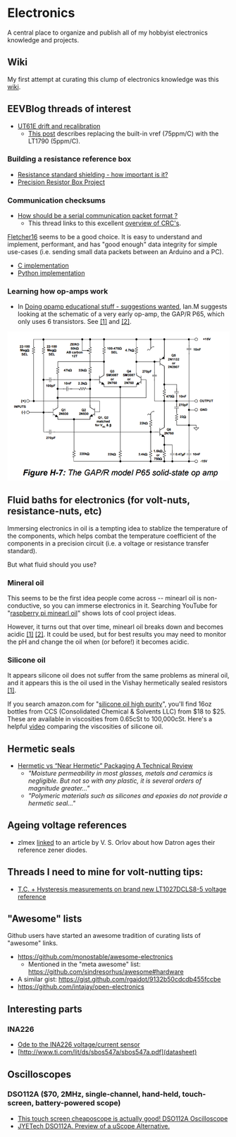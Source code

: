 # Electronics
A central place to organize and publish all of my hobbyist electronics knowledge and projects.

## Wiki

My first attempt at curating this clump of electronics knowledge was this [wiki](https://github.com/pepaslabs/Electronics/wiki).

## EEVBlog threads of interest

- [UT61E drift and recalibration](https://www.eevblog.com/forum/testgear/ut61e-drift-and-recalibration/)
  - [This post](https://www.eevblog.com/forum/testgear/ut61e-drift-and-recalibration/msg345532/#msg345532) describes replacing the built-in vref (75ppm/C) with the LT1790 (5ppm/C).

### Building a resistance reference box

- [Resistance standard shielding - how important is it?](http://www.eevblog.com/forum/metrology/resistance-standard-shielding-how-important-is-it/)
- [Precision Resistor Box Project](http://www.eevblog.com/forum/metrology/precision-resistor-box-project/)

### Communication checksums

- [How should be a serial communication packet format ?](http://www.eevblog.com/forum/microcontrollers/how-should-be-a-serial-communication-packet-format/msg1256957/#msg1256957)
  - This thread links to this excellent [overview of CRC's](https://users.ece.cmu.edu/~koopman/pubs/KoopmanCRCWebinar9May2012.pdf).

[Fletcher16](https://en.wikipedia.org/wiki/Fletcher%27s_checksum) seems to be a good choice.  It is easy to understand and implement, performant, and has "good enough" data integrity for simple use-cases (i.e. sending small data packets between an Arduino and a PC).

- [C implementation](https://en.wikipedia.org/wiki/Fletcher%27s_checksum#Implementation)
- [Python implementation](https://gist.github.com/globby/9337839)

### Learning how op-amps work

- In [Doing opamp educational stuff - suggestions wanted](http://www.eevblog.com/forum/projects/doing-opamp-educational-stuff-suggestions-wanted/msg1270993/#msg1270993), Ian.M suggests looking at the schematic of a very early op-amp, the GAP/R P65, which only uses 6 transistors.  See [[1]](http://www.analog.com/media/en/training-seminars/design-handbooks/Op-Amp-Applications/SectionH.pdf) and [[2]](http://www.philbrickarchive.org/pp65a.htm).

![GAP/R P65](.media/gapr-p65.png)

## Fluid baths for electronics (for volt-nuts, resistance-nuts, etc)

Immersing electronics in oil is a tempting idea to stablize the temperature of the components, which helps combat the temperature coefficient of the components in a precision circuit (i.e. a voltage or resistance transfer standard).

But what fluid should you use?

### Mineral oil

This seems to be the first idea people come across -- minearl oil is non-conductive, so you can immerse electronics in it.  Searching YouTube for "[raspberry pi minearl oil](https://www.youtube.com/results?search_query=raspberry+pi+minearl+oil)" shows lots of cool project ideas.

However, it turns out that over time, minearl oil breaks down and becomes acidic [[1]](http://www.eevblog.com/forum/metrology/ultra-precision-reference-ltz1000/msg410930/#msg410930) [[2]](https://www.eevblog.com/forum/projects/suggestions-for-a-temperature-sensor/msg75547/#msg75547).  It could be used, but for best results you may need to monitor the pH and change the oil when (or before!) it becomes acidic.

### Silicone oil

It appears silicone oil does not suffer from the same problems as mineral oil, and it appears this is the oil used in the Vishay hermetically sealed resistors [[1]](http://www.eevblog.com/forum/metrology/ultra-precision-reference-ltz1000/msg410930/#msg410930).

If you search amazon.com for "[silicone oil high purity](https://www.amazon.com/s/ref=nb_sb_noss?url=search-alias%3Daps&field-keywords=silicone+oil+high+purity&rh=i%3Aaps%2Ck%3Asilicone+oil+high+purity)", you'll find 16oz bottles from CCS (Consolidated Chemical & Solvents LLC) from $18 to $25.  These are available in viscosities from 0.65cSt to 100,000cSt.  Here's a helpful [video](https://www.youtube.com/watch?v=g1c4E1ze0Vo) comparing the viscosities of silicone oil.

## Hermetic seals

- [Hermetic vs “Near Hermetic” Packaging A Technical Review](https://www.tjgreenllc.com/2016/09/21/hermetic-vs-near-hermetic-packaging-a-technical-review/)
  - _"Moisture permeability in most glasses, metals and ceramics is negligible. But not so with any plastic, it is several orders of magnitude greater..."_
  - _"Polymeric materials such as silicones and epoxies do not provide a hermetic seal..."_

## Ageing voltage references

- zlmex [linked](http://www.eevblog.com/forum/metrology/t-c-hysteresis-measurements-on-brand-new-lt1027dcls8-5-voltage-reference/msg981794/#msg981794) to an article by V. S. Orlov about how Datron ages their reference zener diodes.

## Threads I need to mine for volt-nutting tips:

- [T.C. + Hysteresis measurements on brand new LT1027DCLS8-5 voltage reference](http://www.eevblog.com/forum/metrology/t-c-hysteresis-measurements-on-brand-new-lt1027dcls8-5-voltage-reference/)

## "Awesome" lists

Github users have started an awesome tradition of curating lists of "awesome" links.

- https://github.com/monostable/awesome-electronics
  - Mentioned in the "meta awesome" list: https://github.com/sindresorhus/awesome#hardware
- A similar gist: https://gist.github.com/rgaidot/9132b50cdcdb455fccbe
- https://github.com/intajay/open-electronics

## Interesting parts 

### INA226
- [Ode to the INA226 voltage/current sensor](http://www.eevblog.com/forum/projects/ode-to-the-ina226-voltagecurrent-sensor/)
- [http://www.ti.com/lit/ds/sbos547a/sbos547a.pdf](datasheet)

## Oscilloscopes

### DSO112A ($70, 2MHz, single-channel, hand-held, touch-screen, battery-powered scope)
- [This touch screen cheaposcope is actually good! DSO112A Oscilloscope](https://www.youtube.com/watch?v=fGU9LoEpQFw)
- [JYETech DSO112A. Preview of a uScope Alternative.](https://www.youtube.com/watch?v=qU9Tm-GqMDI)
